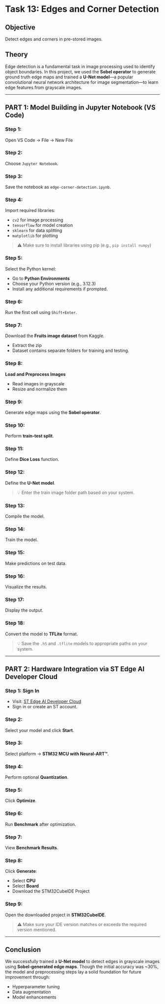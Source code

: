 # Task 13: Edges and Corner Detection

## Objective
Detect edges and corners in pre-stored images.

## Theory
Edge detection is a fundamental task in image processing used to identify object boundaries. In this project, we used the **Sobel operator** to generate ground truth edge maps and trained a **U-Net model**—a popular convolutional neural network architecture for image segmentation—to learn edge features from grayscale images.

---

## PART 1: Model Building in Jupyter Notebook (VS Code)

### Step 1:
Open VS Code → File → New File

### Step 2:
Choose `Jupyter Notebook`.

### Step 3:
Save the notebook as `edge-corner-detection.ipynb`.

### Step 4:
Import required libraries:
- `cv2` for image processing
- `tensorflow` for model creation
- `sklearn` for data splitting
- `matplotlib` for plotting

> ⚠️ Make sure to install libraries using pip (e.g., `pip install numpy`)

### Step 5:
Select the Python kernel:
- Go to **Python Environments**
- Choose your Python version (e.g., 3.12.3)
- Install any additional requirements if prompted.

### Step 6:
Run the first cell using `Shift+Enter`.

### Step 7:
Download the **Fruits image dataset** from Kaggle.
- Extract the zip
- Dataset contains separate folders for training and testing.

### Step 8:
**Load and Preprocess Images**
- Read images in grayscale
- Resize and normalize them

### Step 9:
Generate edge maps using the **Sobel operator**.

### Step 10:
Perform **train-test split**.

### Step 11:
Define **Dice Loss** function.

### Step 12:
Define the **U-Net model**.

> 💡 Enter the train image folder path based on your system.

### Step 13:
Compile the model.

### Step 14:
Train the model.

### Step 15:
Make predictions on test data.

### Step 16:
Visualize the results.

### Step 17:
Display the output.

### Step 18:
Convert the model to **TFLite** format.

> 💡 Save the `.h5` and `.tflite` models to appropriate paths on your system.

---

## PART 2: Hardware Integration via ST Edge AI Developer Cloud

### Step 1: Sign In
- Visit: [ST Edge AI Developer Cloud](https://www.st.com/en/embedded-software/st-edge-ai-developer-cloud.html)
- Sign in or create an ST account.

### Step 2:
Select your model and click **Start**.

### Step 3:
Select platform → **STM32 MCU with Neural-ART™**.

### Step 4:
Perform optional **Quantization**.

### Step 5:
Click **Optimize**.

### Step 6:
Run **Benchmark** after optimization.

### Step 7:
View **Benchmark Results**.

### Step 8:
Click **Generate**:
- Select **CPU**
- Select **Board**
- Download the STM32CubeIDE Project

### Step 9:
Open the downloaded project in **STM32CubeIDE**.
> ⚠️ Make sure your IDE version matches or exceeds the required version mentioned.

---

## Conclusion
We successfully trained a **U-Net model** to detect edges in grayscale images using **Sobel-generated edge maps**. Though the initial accuracy was ~30%, the model and preprocessing steps lay a solid foundation for future improvement through:
- Hyperparameter tuning
- Data augmentation
- Model enhancements
